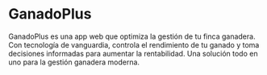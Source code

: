 # GanadoPlus
GanadoPlus es una app web que optimiza la gestión de tu finca ganadera. Con tecnología de vanguardia, controla el rendimiento de tu ganado y toma decisiones informadas para aumentar la rentabilidad. Una solución todo en uno para la gestión ganadera moderna.

